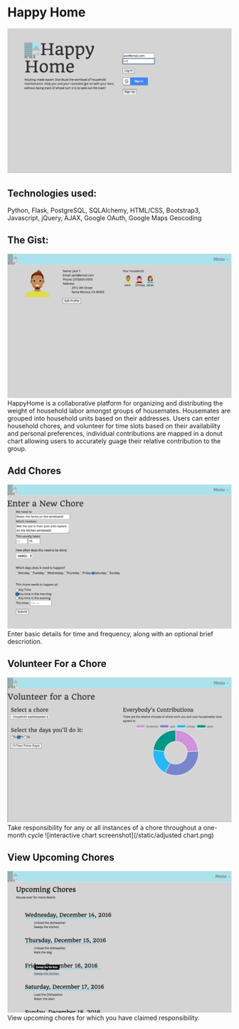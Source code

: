 # Happy Home
![HappyHome Login Page](/static/login.png)
## Technologies used:
Python, Flask, PostgreSQL, SQLAlchemy, HTML/CSS, Bootstrap3, Javascript, jQuery, AJAX, Google OAuth, Google Maps Geocoding
## The Gist:
![HappyHome Login Page](/static/users.png)
HappyHome is a collaborative platform for organizing and distributing the weight of household labor amongst groups of housemates. Housemates are grouped into household units based on their addresses. Users can enter household chores, and volunteer for time slots based on their availability and personal preferences, individual contributions are mapped in a donut chart allowing users to accurately guage their relative contribution to the group.
## Add Chores
![HappyHome Login Page](/static/enterchore.png)
Enter basic details for time and frequency, along with an optional brief descriotion.
## Volunteer For a Chore
![HappyHome Login Page](/static/volunteer.png)
Take responsibility for any or all instances of a chore throughout a one-month cycle
![interactive chart screenshot](/static/adjusted chart.png)
## View Upcoming Chores
![HappyHome Login Page](/static/chorechart.png)
View upcoming chores for which you have claimed responsibility.
